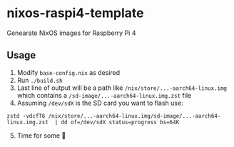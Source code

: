 # nixos-raspi4-template
Genearate NixOS images for Raspberry Pi 4

## Usage

1. Modify `base-config.nix` as desired
2. Run `./build.sh`
3. Last line of output will be a path like `/nix/store/...-aarch64-linux.img` which contains a `/sd-image/...-aarch64-linux.img.zst` file
4. Assuming `/dev/sdX` is the SD card you want to flash use:
```
zstd -vdcfT6 /nix/store/...-aarch64-linux.img/sd-image/...-aarch64-linux.img.zst  | dd of=/dev/sdX status=progress bs=64K
```
5. Time for some 🥧
